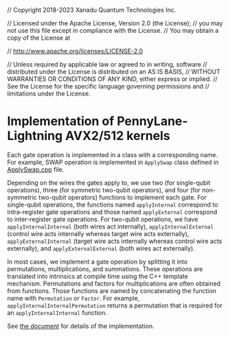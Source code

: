 // Copyright 2018-2023 Xanadu Quantum Technologies Inc.

// Licensed under the Apache License, Version 2.0 (the License);
// you may not use this file except in compliance with the License.
// You may obtain a copy of the License at

// http://www.apache.org/licenses/LICENSE-2.0

// Unless required by applicable law or agreed to in writing, software
// distributed under the License is distributed on an AS IS BASIS,
// WITHOUT WARRANTIES OR CONDITIONS OF ANY KIND, either express or implied.
// See the License for the specific language governing permissions and
// limitations under the License.
# Implementation of PennyLane-Lightning AVX2/512 kernels

Each gate operation is implemented in a class with a corresponding name. For example, SWAP operation is implemented in `ApplySwap` class defined in [ApplySwap.cpp](ApplySwap.cpp) file. 

Depending on the wires the gates apply to, we use two (for single-qubit operations), three (for symmetric two-qubit operators), and four (for non-symmetric two-qubit operators) functions to implement each gate.
For single-qubit operations, the functions named `applyInternal` correspond to intra-register gate operations and those named `applyExternal` correspond to inter-register gate operations.
For two-qubit operations, we have `applyInternalInternal` (both wires act internally), `applyInternalExternal` (control wire acts internally whereas target wire acts externally), `applyExternalInternal` (target wire acts internally whereas control wire acts externally), and `applyExternalExternal` (both wires act externally).

In most cases, we implement a gate operation by splitting it into permutations, multiplications, and summations. These operations are translated into intrinsics at compile time using the C++ template mechanism.
Permutations and factors for multiplications are often obtained from functions. Those functions are named by concatenating the function name with `Permutation` or `Factor`. For example, `applyInternalInternalPermutation` returns a permutation that is required for an `applyInternalInternal` function.

See [the document](https://docs.pennylane.ai/projects/lightning/en/stable/avx_kernels/implementation.html) for details of the implementation.
